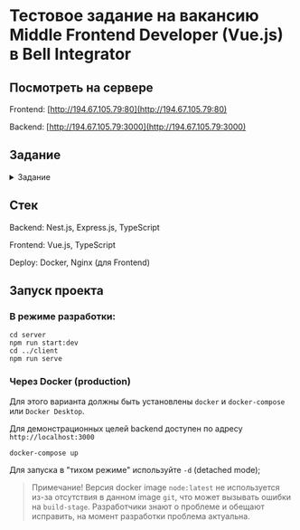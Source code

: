 # Тестовое задание на вакансию Middle Frontend Developer (Vue.js) в Bell Integrator

## Посмотреть на сервере
Frontend: [http://194.67.105.79:80](http://194.67.105.79:80)

Backend: [http://194.67.105.79:3000](http://194.67.105.79:3000)

## Задание

<details>
<summary>Задание</summary>
Реализация задания должна быть  на TypeScript.

## Задача:
Реализовать web приложение с использованием фреймворка Vue.js, которое совершает
запрос 100 элементов со следующей структурой из любого открытого api:
```
{
  id,
  name,
  items: [
    {
      id,
      name
    }
  ]
}
```



В приложении должно быть реализовано 2 страницы: главная и история.
**Главная страница** должна состоять из двух колонок:
- В первой колонке отображается список всех элементов, полученных из api и поле текстового ввода. При вводе текста в поле фильтровать отображаемые элементы списка по следующему правилу: показывать только те элементы, у которых введенная пользователем строка входит в поле `name` или в `items.name` и сортировать список элементов по количеству вхождений строки в обратном порядке.
У каждого элемента должна быть кнопка [+] при нажатии на которую элемент списка попадает во вторую колонку и пропадает из первой
- Во второй колонке отображаются "выбранные" элементы списка. У каждого элемента должна быть кнопка [-] при нажатии на которую элемент списка возвращается в первую колонку и пропадает из второй соответственно
- На главной странице так-же присутствуют три кнопки: [история][история добавлений][история удалений]. При нажатии на кнопку должен происходить переход на страницу истории с соответствующим параметром.
**Страница истории** состоит из списка событий перемещения элементов из колонки в колонку на главной странице. Событие должно показывать, какой элемент `{id, name}` был перемещен, какого рода было перемещение (добавление/удаление) и когда (любое отображение времени события)

</details>

## Стек
Backend: Nest.js, Express.js, TypeScript

Frontend: Vue.js, TypeScript

Deploy: Docker, Nginx (для Frontend)

## Запуск проекта

### В режиме разработки:

```
cd server
npm run start:dev
cd ../client
npm run serve
```

### Через Docker (production)

Для этого варианта должны быть установлены `docker` и `docker-compose` или `Docker Desktop`.

Для демонстрационных целей backend доступен по адресу `http://localhost:3000`

```
docker-compose up
```

Для запуска в "тихом режиме" используйте `-d` (detached mode);

> Примечание! Версия docker image `node:latest` не используется из-за отсутствия в данном image `git`, что может вызывать ошибки на `build-stage`. Разработчики знают о проблеме и обещают исправить, на момент разработки проблема актуальна. 
